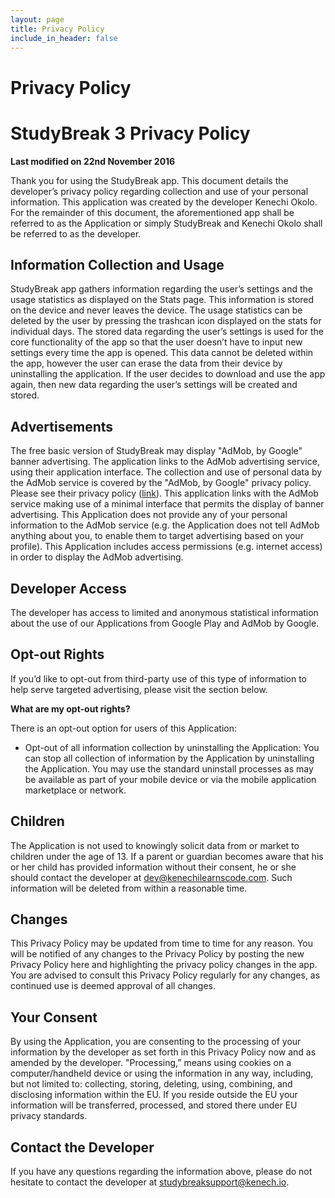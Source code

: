```yaml
---
layout: page
title: Privacy Policy
include_in_header: false
---
```


# Privacy Policy
# StudyBreak 3 Privacy Policy

**Last modified on 22nd November 2016**

Thank you for using the StudyBreak app. This document details the developer’s privacy policy regarding collection and use of your personal information. This application was created by the developer Kenechi Okolo. For the remainder of this document, the aforementioned app shall be referred to as the Application or simply StudyBreak and Kenechi Okolo shall be referred to as the developer.

## Information Collection and Usage

StudyBreak app gathers information regarding the user’s settings and the usage statistics as displayed on the Stats page. This information is stored on the device and never leaves the device. The usage statistics can be deleted by the user by pressing the trashcan icon displayed on the stats for individual days. The stored data regarding the user’s settings is used for the core functionality of the app so that the user doesn’t have to input new settings every time the app is opened. This data cannot be deleted within the app, however the user can erase the data from their device by uninstalling the application. If the user decides to download and use the app again, then new data regarding the user’s settings will be created and stored.

## Advertisements

The free basic version of StudyBreak may display "AdMob, by Google" banner advertising. The application links to the AdMob advertising service, using their application interface. The collection and use of personal data by the AdMob service is covered by the "AdMob, by Google" privacy policy. Please see their privacy policy ([link](http://www.admob.com/home/privacy)). This application links with the AdMob service making use of a minimal interface that permits the display of banner advertising. This Application does not provide any of your personal information to the AdMob service (e.g. the Application does not tell AdMob anything about you, to enable them to target advertising based on your profile). This Application includes access permissions (e.g. internet access) in order to display the AdMob advertising.

## Developer Access

The developer has access to limited and anonymous statistical information about the use of our Applications from Google Play and AdMob by Google.

## Opt-out Rights

If you’d like to opt-out from third-party use of this type of information to help serve targeted advertising, please visit the section below.

**What are my opt-out rights?**

There is an opt-out option for users of this Application:
- Opt-out of all information collection by uninstalling the Application: You can stop all collection of information by the Application by uninstalling the Application. You may use the standard uninstall processes as may be available as part of your mobile device or via the mobile application marketplace or network.

## Children

The Application is not used to knowingly solicit data from or market to children under the age of 13. If a parent or guardian becomes aware that his or her child has provided information without their consent, he or she should contact the developer at dev@kenechilearnscode.com. Such information will be deleted from within a reasonable time.

## Changes

This Privacy Policy may be updated from time to time for any reason. You will be notified of any changes to the Privacy Policy by posting the new Privacy Policy here and highlighting the privacy policy changes in the app. You are advised to consult this Privacy Policy regularly for any changes, as continued use is deemed approval of all changes.

## Your Consent

By using the Application, you are consenting to the processing of your information by the developer as set forth in this Privacy Policy now and as amended by the developer. "Processing,” means using cookies on a computer/handheld device or using the information in any way, including, but not limited to: collecting, storing, deleting, using, combining, and disclosing information within the EU. If you reside outside the EU your information will be transferred, processed, and stored there under EU privacy standards.

## Contact the Developer

If you have any questions regarding the information above, please do not hesitate to contact the developer at studybreaksupport@kenech.io.
